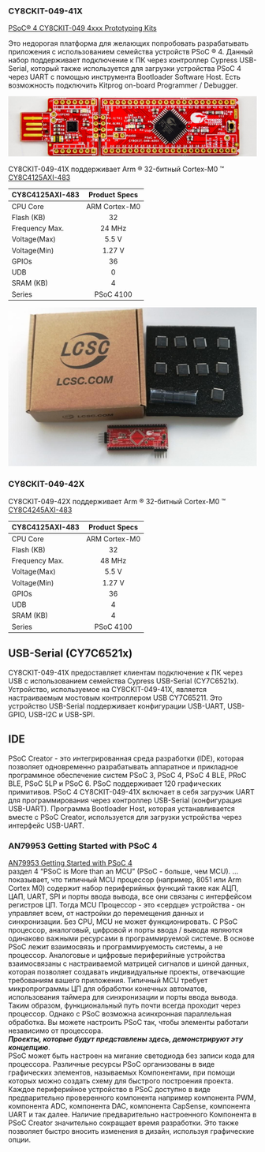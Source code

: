 ### CY8CKIT-049-41X  

[PSoC® 4 CY8CKIT-049 4xxx Prototyping Kits](https://www.cypress.com/documentation/development-kitsboards/psoc-4-cy8ckit-049-4xxx-prototyping-kits)

Это недорогая платформа для желающих попробовать разрабатывать приложения с использованием семейства устройств PSoC ® 4. 
Данный набор поддерживает подключение к ПК через контроллер Cypress USB-Serial, который также используется для загрузки устройства PSoC 4 через UART с помощью инструмента Bootloader Software Host. Eсть возможность подключить Kitprog on-board Programmer / Debugger.  

![alt-текст](https://github.com/PivnevNikolay/PSOC_CY8CKIT-049-41/blob/master/picture/001.jpg "CY8CKIT-049-41X")  

CY8CKIT-049-41X поддерживает Arm ® 32-битный Cortex-M0 ™ [CY8C4125AXI-483](https://www.cypress.com/part/cy8c4125axi-483)  

|CY8C4125AXI-483|   Product Specs    |
| ------------- |:------------------:|
| CPU Core      | ARM Cortex-M0      |
| Flash (KB)    | 32                 |
| Frequency Max.| 24 MHz             |
| Voltage(Max)  | 5.5 V              |
| Voltage(Min)  | 1.27 V             |
| GPIOs         | 36                 |
| UDB           | 0                  |
| SRAM (KB)     | 4                  |
| Series        | PSoC 4100          |  

![alt-текст](https://github.com/PivnevNikolay/PSOC_CY8CKIT-049-41/blob/master/picture/002.jpg "CY8CKIT-049-42X")  

### CY8CKIT-049-42X    

CY8CKIT-049-42X поддерживает Arm ® 32-битный Cortex-M0 ™ [CY8C4245AXI-483](https://www.cypress.com/part/cy8c4245axi-483)   

|CY8C4125AXI-483|   Product Specs    |
| ------------- |:------------------:|
| CPU Core      | ARM Cortex-M0      |
| Flash (KB)    | 32                 |
| Frequency Max.| 48 MHz             |
| Voltage(Max)  | 5.5 V              |
| Voltage(Min)  | 1.27 V             |
| GPIOs         | 36                 |
| UDB           | 4                  |
| SRAM (KB)     | 4                  |
| Series        | PSoC 4100          |  


## USB-Serial (CY7C6521x)  
CY8CKIT-049-41X предоставляет клиентам подключение к ПК через USB с использованием семейства Cypress USB-Serial (CY7C6521x). Устройство, используемое на CY8CKIT-049-41X, является настраиваемым мостовым контроллером USB CY7C65211. Это устройство USB-Serial поддерживает конфигурации USB-UART, USB-GPIO, USB-I2C и USB-SPI.

## IDE  
PSoC Creator - это интегрированная среда разработки (IDE), которая позволяет одновременно разрабатывать аппаратное и прикладное программное обеспечение систем PSoC 3, PSoC 4, PSoC 4 BLE, PRoC BLE, PSoC 5LP и PSoC 6. PSoC поддерживает 120 графических примитивов. PSoC 4 CY8CKIT-049-41X включает в себя загрузчик UART для программирования через контроллер USB-Serial (конфигурация USB-UART). Программа Bootloader Host, которая устанавливается вместе с PSoC Creator, используется для загрузки устройства через интерфейс USB-UART. 

### AN79953 Getting Started with PSoC 4  
[AN79953 Getting Started with PSoC 4](https://www.cypress.com/documentation/application-notes/an79953-getting-started-psoc-4)  
раздел 4 “PSoC is More than an MCU” (PSoC - больше, чем MCU).
…показывает, что типичный MCU процессор (например, 8051 или Arm Cortex M0) содержит  набор периферийных функций такие как АЦП, ЦАП, UART, SPI и порты ввода вывода, все они связаны с интерфейсом регистров ЦП. Тогда MCU Процессор - это «сердце» устройства - он управляет всем, от настройки до перемещения данных и синхронизации. Без CPU, MCU не может функционировать.  С PSoC процессор, аналоговый, цифровой и порты ввода / вывода являются одинаково важными ресурсами в программируемой системе. В основе PSoC лежит взаимосвязь и программируемость системы, а не процессор. Аналоговые и цифровые периферийные устройства взаимосвязаны с настраиваемой матрицей сигналов и шиной данных, которая позволяет создавать индивидуальные проекты, отвечающие требованиям вашего приложения. Типичный MCU требует микропрограммы ЦП для обработки конечных автоматов, использования таймера для синхронизации и порты ввода вывода. Таким образом, функциональный путь почти всегда проходит через процессор. Однако с PSoC возможна асинхронная параллельная обработка. Вы можете настроить PSoC так, чтобы элементы работали независимо от процессора.   
**_Проекты, которые будут представлены здесь, демонстрируют эту концепцию_**.   
PSoC может быть настроен на мигание светодиода без записи кода для процессора. Различные ресурсы PSoC организованы в виде графических элементов, называемых Компонентами, при помощи которых можно создать схему для быстрого построения проекта. Каждое периферийное устройство в PSoC доступно в виде предварительно проверенного компонента например  компонента PWM, компонента ADC, компонента DAC, компонента CapSense, компонента UART и так далее. Наличие предварительно настроенного Компонента в PSoC Creator значительно сокращает время разработки. Это также позволяет быстро вносить изменения в дизайн, используя графические опции. 





